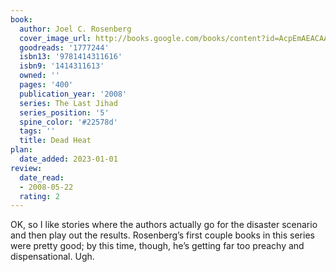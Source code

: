 ```yaml
---
book:
  author: Joel C. Rosenberg
  cover_image_url: http://books.google.com/books/content?id=AcpEmAEACAAJ&printsec=frontcover&img=1&zoom=1&source=gbs_api
  goodreads: '1777244'
  isbn13: '9781414311616'
  isbn9: '1414311613'
  owned: ''
  pages: '400'
  publication_year: '2008'
  series: The Last Jihad
  series_position: '5'
  spine_color: '#22578d'
  tags: ''
  title: Dead Heat
plan:
  date_added: 2023-01-01
review:
  date_read:
  - 2008-05-22
  rating: 2
---
```

OK, so I like stories where the authors actually go for the disaster scenario and then play out the results. Rosenberg’s first couple books in this series were pretty good; by this time, though, he’s getting far too preachy and dispensational. Ugh.
